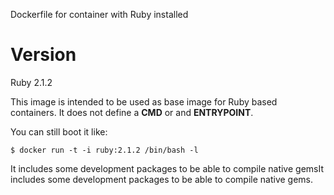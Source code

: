 Dockerfile for container with Ruby installed

# Version

Ruby 2.1.2

This image is intended to be used as base image for Ruby based containers. It does not define a **CMD** or
and **ENTRYPOINT**.

You can still boot it like:

    $ docker run -t -i ruby:2.1.2 /bin/bash -l

It includes some development packages to be able to compile native gemsIt includes some development packages to be able to compile native gems.
